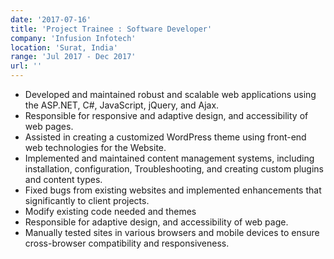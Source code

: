 ```yaml
---
date: '2017-07-16'
title: 'Project Trainee : Software Developer'
company: 'Infusion Infotech'
location: 'Surat, India'
range: 'Jul 2017 - Dec 2017'
url: ''
---
```



- Developed and maintained robust and scalable web applications using the ASP.NET, C#, JavaScript, jQuery, and Ajax.
- Responsible for responsive and adaptive design, and accessibility of web pages.
- Assisted in creating a customized WordPress theme using front-end web technologies for the Website.
- Implemented and maintained content management systems, including installation, configuration, Troubleshooting, and creating custom plugins and content types.
- Fixed bugs from existing websites and implemented enhancements that significantly to client projects.
- Modify existing code needed and themes
- Responsible for adaptive design, and accessibility of web page.
- Manually tested sites in various browsers and mobile devices to ensure cross-browser compatibility and responsiveness.

